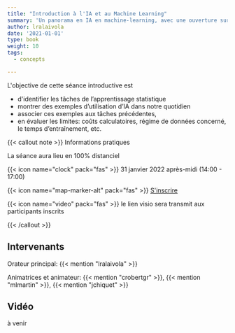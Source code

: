 ```yaml
---
title: "Introduction à l'IA et au Machine Learning"
summary: 'Un panorama en IA en machine-learning, avec une ouverture sur le sciences du vivant'
author: lralaivola
date: '2021-01-01'
type: book
weight: 10
tags:
  - concepts

---
```


L'objective de cette séance introductive est

- d'identifier les tâches de l’apprentissage statistique
- montrer des exemples d’utilisation d’IA dans notre quotidien
- associer ces exemples aux tâches précédentes, 
- en évaluer  les  limites: coûts  calculatoires,  régime de  données
  concerné, le temps d’entraînement, etc.

{{< callout note >}}
Informations pratiques

La séance aura lieu en 100% distanciel

{{< icon name="clock" pack="fas" >}} 31 janvier 2022 après-midi (14:00 - 17:00)

{{< icon name="map-marker-alt" pack="fas" >}} <a href="https://form.jotform.com/213273638128053">S'inscrire</a>

{{< icon name="video" pack="fas" >}} le lien visio sera transmit aux participants inscrits


{{< /callout >}}


## Intervenants

Orateur principal: {{< mention "lralaivola" >}}

Animatrices et animateur: {{< mention "crobertgr" >}}, {{<
mention "mlmartin" >}}, {{< mention "jchiquet" >}}

## Vidéo

à venir

<!-- {{< youtube rfscVS0vtbw >}} -->

<!-- 
## Quiz, discussion

{{< spoiler text="Quelle est la différence entre Machine Learning et Deep Learning?" >}}

On en parle
{{< /spoiler >}}

{{< spoiler text="Is Python case-sensitive?" >}}
Yes
{{< /spoiler >}}
-->
